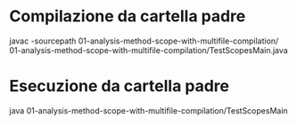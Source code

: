# Compilazione da cartella padre
javac -sourcepath 01-analysis-method-scope-with-multifile-compilation/ 01-analysis-method-scope-with-multifile-compilation/TestScopesMain.java

# Esecuzione da cartella padre
java 01-analysis-method-scope-with-multifile-compilation/TestScopesMain
